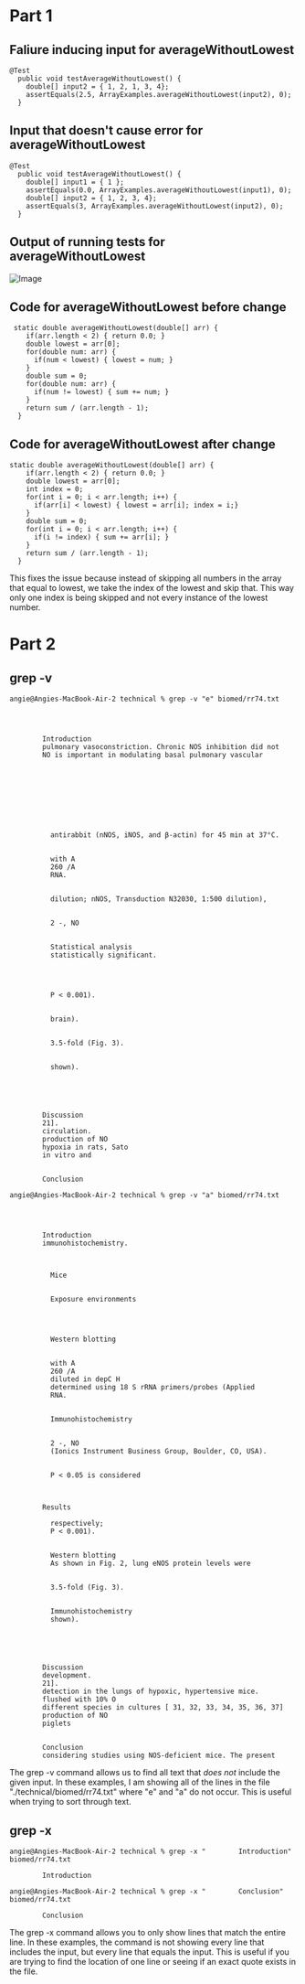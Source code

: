 # Part 1<br>
## Faliure inducing input for averageWithoutLowest <br>

```
@Test
  public void testAverageWithoutLowest() {
    double[] input2 = { 1, 2, 1, 3, 4};
    assertEquals(2.5, ArrayExamples.averageWithoutLowest(input2), 0);
  }
```
## Input that doesn't cause error for averageWithoutLowest <br>
```
@Test
  public void testAverageWithoutLowest() {
    double[] input1 = { 1 };
    assertEquals(0.0, ArrayExamples.averageWithoutLowest(input1), 0);
    double[] input2 = { 1, 2, 3, 4};
    assertEquals(3, ArrayExamples.averageWithoutLowest(input2), 0);
  }
```
## Output of running tests for averageWithoutLowest <br>
![Image](testimage.png) <br>
## Code for averageWithoutLowest before change<br>
```
 static double averageWithoutLowest(double[] arr) {
    if(arr.length < 2) { return 0.0; }
    double lowest = arr[0];
    for(double num: arr) {
      if(num < lowest) { lowest = num; }
    }
    double sum = 0;
    for(double num: arr) {
      if(num != lowest) { sum += num; }
    }
    return sum / (arr.length - 1);
  }
```
## Code for averageWithoutLowest after change<br>
```
static double averageWithoutLowest(double[] arr) {
    if(arr.length < 2) { return 0.0; }
    double lowest = arr[0];
    int index = 0;
    for(int i = 0; i < arr.length; i++) {
      if(arr[i] < lowest) { lowest = arr[i]; index = i;}
    }
    double sum = 0;
    for(int i = 0; i < arr.length; i++) {
      if(i != index) { sum += arr[i]; }
    }
    return sum / (arr.length - 1);
  }
```
This fixes the issue because instead of skipping all numbers in the array that equal to lowest, we take the index of the lowest and skip that. This way only one index is being skipped and not every instance of the lowest number. 

# Part 2<br>
## grep -v
```
angie@Angies-MacBook-Air-2 technical % grep -v "e" biomed/rr74.txt

  
    
      
        Introduction
        pulmonary vasoconstriction. Chronic NOS inhibition did not
        NO is important in modulating basal pulmonary vascular
      
      
        
        
        
        
        
        
        
          antirabbit (nNOS, iNOS, and β-actin) for 45 min at 37°C.
        
        
          with A 
          260 /A 
          RNA.
        
        
          dilution; nNOS, Transduction N32030, 1:500 dilution),
        
        
          2 -, NO 
        
        
          Statistical analysis
          statistically significant.
        
      
      
        
          P < 0.001).
        
        
          brain).
        
        
          3.5-fold (Fig. 3).
        
        
          shown).
        
        
        
      
      
        Discussion
        21].
        circulation.
        production of NO 
        hypoxia in rats, Sato 
        in vitro and 
      
      
        Conclusion
```
```
angie@Angies-MacBook-Air-2 technical % grep -v "a" biomed/rr74.txt

  
    
      
        Introduction
        immunohistochemistry.
      
      
        
          Mice
        
        
          Exposure environments
        
        
        
        
          Western blotting
        
        
          with A 
          260 /A 
          diluted in depC H 
          determined using 18 S rRNA primers/probes (Applied
          RNA.
        
        
          Immunohistochemistry
        
        
          2 -, NO 
          (Ionics Instrument Business Group, Boulder, CO, USA).
        
        
          P < 0.05 is considered
        
      
      
        Results
        
          respectively; 
          P < 0.001).
        
        
          Western blotting
          As shown in Fig. 2, lung eNOS protein levels were
        
        
          3.5-fold (Fig. 3).
        
        
          Immunohistochemistry
          shown).
        
        
        
      
      
        Discussion
        development.
        21].
        detection in the lungs of hypoxic, hypertensive mice.
        flushed with 10% O 
        different species in cultures [ 31, 32, 33, 34, 35, 36, 37]
        production of NO 
        piglets 
      
      
        Conclusion
        considering studies using NOS-deficient mice. The present
```
The grep -v command allows us to find all text that *does not* include the given input. In these examples, I am showing all of the lines in the file "./technical/biomed/rr74.txt" where "e" and "a" do not occur. This is useful when trying to sort through text. 

## grep -x
```
angie@Angies-MacBook-Air-2 technical % grep -x "        Introduction" biomed/rr74.txt

        Introduction
```
```
angie@Angies-MacBook-Air-2 technical % grep -x "        Conclusion" biomed/rr74.txt

        Conclusion
```
The grep -x command allows you to only show lines that match the entire line. In these examples, the command is not showing every line that includes the input, but every line that equals the input. This is useful if you are trying to find the location of one line or seeing if an exact quote exists in the file. 







